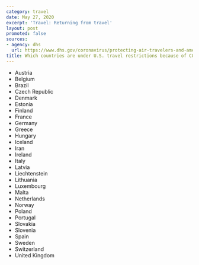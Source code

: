 ```yaml
---
category: travel
date: May 27, 2020
excerpt: 'Travel: Returning from travel'
layout: post
promoted: false
sources:
- agency: dhs
  url: https://www.dhs.gov/coronavirus/protecting-air-travelers-and-american-public
title: Which countries are under U.S. travel restrictions because of COVID-19?
---
```


- Austria
- Belgium
- Brazil
- Czech Republic
- Denmark
- Estonia
- Finland
- France 
- Germany
- Greece
- Hungary
- Iceland
- Iran
- Ireland
- Italy
- Latvia
- Liechtenstein
- Lithuania
- Luxembourg
- Malta
- Netherlands
- Norway
- Poland
- Portugal
- Slovakia
- Slovenia
- Spain
- Sweden
- Switzerland
- United Kingdom